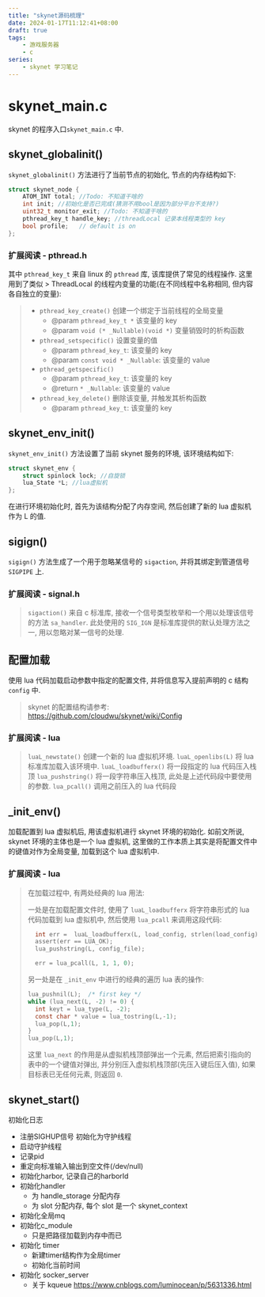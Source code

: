 ```yaml
---
title: "skynet源码梳理"
date: 2024-01-17T11:12:41+08:00
draft: true
tags: 
    - 游戏服务器
    - c
series:
    - skynet 学习笔记
---
```


# skynet_main.c
skynet 的程序入口`skynet_main.c` 中.

## skynet_globalinit()
`skynet_globalinit()` 方法进行了当前节点的初始化, 节点的内存结构如下:

``` c
struct skynet_node {
	ATOM_INT total; //Todo: 不知道干啥的
	int init; //初始化是否已完成(猜测不用bool是因为部分平台不支持?)
	uint32_t monitor_exit; //Todo: 不知道干啥的
	pthread_key_t handle_key; //threadLocal 记录本线程类型的 key
	bool profile;	// default is on
};
```

### 扩展阅读 - pthread.h 
> 
其中 `pthread_key_t` 来自 linux 的 `pthread` 库, 该库提供了常见的线程操作. 这里用到了类似 > ThreadLocal 的线程内变量的功能(在不同线程中名称相同, 但内容各自独立的变量):
> - `pthread_key_create()` 创建一个绑定于当前线程的全局变量
>     - @param `pthread_key_t *` 该变量的 key
>     - @param `void (* _Nullable)(void *)` 变量销毁时的析构函数
> - `pthread_setspecific()` 设置变量的值
>     - @param `pthread_key_t`: 该变量的 key
>     - @param `const void * _Nullable`: 该变量的 value
> - `pthread_getspecific()`
>     - @param `pthread_key_t`: 该变量的 key
>     - @return `* _Nullable`: 该变量的 value
> - `pthread_key_delete()` 删除该变量, 并触发其析构函数
>     - @param `pthread_key_t`: 该变量的 key

## skynet_env_init()
`skynet_env_init()` 方法设置了当前 skynet 服务的环境, 该环境结构如下:
```c 
struct skynet_env {
	struct spinlock lock; //自旋锁
	lua_State *L; //lua虚拟机
};
```
在进行环境初始化时, 首先为该结构分配了内存空间, 然后创建了新的 lua 虚拟机作为 L 的值.

## sigign()
`sigign()` 方法生成了一个用于忽略某信号的 `sigaction`, 并将其绑定到管道信号 `SIGPIPE` 上.

### 扩展阅读 - signal.h
> `sigaction()` 来自 c 标准库, 接收一个信号类型枚举和一个用以处理该信号的方法 `sa_handler`. 此处使用的 `SIG_IGN` 是标准库提供的默认处理方法之一, 用以忽略对某一信号的处理.

## 配置加载
使用 lua 代码加载启动参数中指定的配置文件, 并将信息写入提前声明的 c 结构 `config` 中.
> skynet 的配置结构请参考: https://github.com/cloudwu/skynet/wiki/Config

### 扩展阅读 - lua
> `luaL_newstate()` 创建一个新的 lua 虚拟机环境.
> `luaL_openlibs(L)` 将 lua 标准库加载入该环境中.
> `luaL_loadbufferx()` 将一段指定的 lua 代码压入栈顶
> `lua_pushstring()` 将一段字符串压入栈顶, 此处是上述代码段中要使用的参数.
> `lua_pcall()` 调用之前压入的 lua 代码段

## _init_env()
加载配置到 lua 虚拟机后, 用该虚拟机进行 skynet 环境的初始化. 如前文所说, skynet 环境的主体也是一个 lua 虚拟机, 这里做的工作本质上其实是将配置文件中的键值对作为全局变量, 加载到这个 lua 虚拟机中.

### 扩展阅读 - lua
> 在加载过程中, 有两处经典的 lua 用法:
>
> 一处是在加载配置文件时, 使用了 `luaL_loadbufferx` 将字符串形式的 lua 代码加载到 lua 虚拟机中, 然后使用 `lua_pcall` 来调用这段代码:
> ```c
> 	int err =  luaL_loadbufferx(L, load_config, strlen(load_config), "=[skynet config]", "t");
>	assert(err == LUA_OK);
>	lua_pushstring(L, config_file);
>
>	err = lua_pcall(L, 1, 1, 0);
>```
> 
> 另一处是在 `_init_env` 中进行的经典的遍历 lua 表的操作:
> ```c
> lua_pushnil(L);  /* first key */
> while (lua_next(L, -2) != 0) {
> 	int keyt = lua_type(L, -2);
> 	const char * value = lua_tostring(L,-1);
> 	lua_pop(L,1);
> }
> lua_pop(L,1);
>```
> 这里 `lua_next` 的作用是从虚拟机栈顶部弹出一个元素, 然后把索引指向的表中的一个键值对弹出, 并分别压入虚拟机栈顶部(先压入键后压入值), 如果目标表已无任何元素, 则返回 `0`.

## skynet_start()
初始化日志
- 注册SIGHUP信号
初始化为守护线程
- 启动守护线程
- 记录pid
- 重定向标准输入输出到空文件(/dev/null)
- 初始化harbor, 记录自己的harborId
- 初始化handler
  - 为 handle_storage 分配内存
  - 为 slot 分配内存, 每个 slot 是一个 skynet_context
- 初始化全局mq
- 初始化c_module
  - 只是把路径加载到内存中而已
- 初始化 timer
  - 新建timer结构作为全局timer
  - 初始化当前时间
- 初始化 socker_server
  - 关于 kqueue https://www.cnblogs.com/luminocean/p/5631336.html
